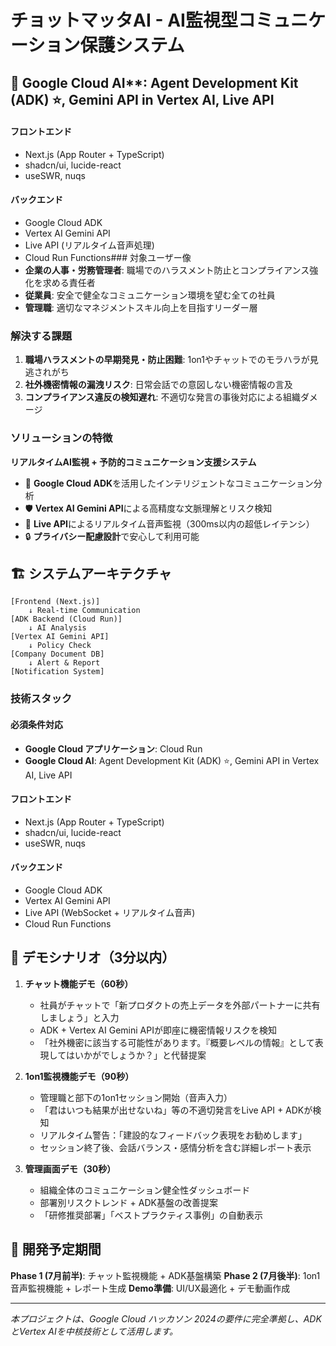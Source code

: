 # チョットマッタAI - AI監視型コミュニケーション保護システム

## 🎯 Google Cloud AI**: Agent Development Kit (ADK) ⭐️, Gemini API in Vertex AI, Live API

#### フロントエンド
- Next.js (App Router + TypeScript)
- shadcn/ui, lucide-react
- useSWR, nuqs

#### バックエンド
- Google Cloud ADK
- Vertex AI Gemini API
- Live API (リアルタイム音声処理)
- Cloud Run Functions### 対象ユーザー像
- **企業の人事・労務管理者**: 職場でのハラスメント防止とコンプライアンス強化を求める責任者
- **従業員**: 安全で健全なコミュニケーション環境を望む全ての社員
- **管理職**: 適切なマネジメントスキル向上を目指すリーダー層

### 解決する課題
1. **職場ハラスメントの早期発見・防止困難**: 1on1やチャットでのモラハラが見逃されがち
2. **社外機密情報の漏洩リスク**: 日常会話での意図しない機密情報の言及
3. **コンプライアンス違反の検知遅れ**: 不適切な発言の事後対応による組織ダメージ

### ソリューションの特徴
**リアルタイムAI監視 + 予防的コミュニケーション支援システム**

- 🤖 **Google Cloud ADK**を活用したインテリジェントなコミュニケーション分析
- 🛡️ **Vertex AI Gemini API**による高精度な文脈理解とリスク検知
- 🎤 **Live API**によるリアルタイム音声監視（300ms以内の超低レイテンシ）
- 🔒 **プライバシー配慮設計**で安心して利用可能

## 🏗️ システムアーキテクチャ

```
[Frontend (Next.js)]
    ↓ Real-time Communication
[ADK Backend (Cloud Run)]
    ↓ AI Analysis
[Vertex AI Gemini API]
    ↓ Policy Check
[Company Document DB]
    ↓ Alert & Report
[Notification System]
```

### 技術スタック

#### 必須条件対応
- **Google Cloud アプリケーション**: Cloud Run
- **Google Cloud AI**: Agent Development Kit (ADK) ⭐️, Gemini API in Vertex AI, Live API

#### フロントエンド
- Next.js (App Router + TypeScript)
- shadcn/ui, lucide-react
- useSWR, nuqs

#### バックエンド
- Google Cloud ADK
- Vertex AI Gemini API  
- Live API (WebSocket + リアルタイム音声)
- Cloud Run Functions

## 🎥 デモシナリオ（3分以内）

1. **チャット機能デモ（60秒）**
   - 社員がチャットで「新プロダクトの売上データを外部パートナーに共有しましょう」と入力
   - ADK + Vertex AI Gemini APIが即座に機密情報リスクを検知
   - 「社外機密に該当する可能性があります。『概要レベルの情報』として表現してはいかがでしょうか？」と代替提案

2. **1on1監視機能デモ（90秒）**
   - 管理職と部下の1on1セッション開始（音声入力）
   - 「君はいつも結果が出せないね」等の不適切発言をLive API + ADKが検知
   - リアルタイム警告：「建設的なフィードバック表現をお勧めします」
   - セッション終了後、会話バランス・感情分析を含む詳細レポート表示

3. **管理画面デモ（30秒）**
   - 組織全体のコミュニケーション健全性ダッシュボード
   - 部署別リスクトレンド + ADK基盤の改善提案
   - 「研修推奨部署」「ベストプラクティス事例」の自動表示

## 🚀 開発予定期間

**Phase 1 (7月前半)**: チャット監視機能 + ADK基盤構築
**Phase 2 (7月後半)**: 1on1音声監視機能 + レポート生成
**Demo準備**: UI/UX最適化 + デモ動画作成

---

*本プロジェクトは、Google Cloud ハッカソン 2024の要件に完全準拠し、ADKとVertex AIを中核技術として活用します。*

